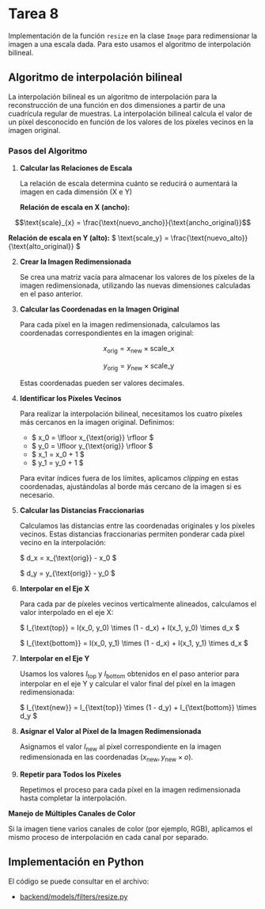 # Tarea 8
Implementación de la función `resize` en la clase `Image` para redimensionar la imagen a una escala dada.
Para esto usamos el algoritmo de interpolación bilineal.

## Algoritmo de interpolación bilineal

La interpolación bilineal es un algoritmo de interpolación para la reconstrucción de una función en dos dimensiones a partir de una cuadrícula regular de muestras. La interpolación bilineal calcula el valor de un píxel desconocido en función de los valores de los píxeles vecinos en la imagen original.

### Pasos del Algoritmo

1. **Calcular las Relaciones de Escala**

   La relación de escala determina cuánto se reducirá o aumentará la imagen en cada dimensión (X e Y)

   **Relación de escala en X (ancho):** 
```math
\text{scale}_{x} = \frac{\text{nuevo_ancho}}{\text{ancho_original}}
```

   **Relación de escala en Y (alto):** $ \text{scale\_y} = \frac{\text{nuevo\_alto}}{\text{alto\_original}} $

2. **Crear la Imagen Redimensionada**

   Se crea una matriz vacía para almacenar los valores de los píxeles de la imagen redimensionada, utilizando las nuevas dimensiones calculadas en el paso anterior.

3. **Calcular las Coordenadas en la Imagen Original**

   Para cada píxel en la imagen redimensionada, calculamos las coordenadas correspondientes en la imagen original:

   $$ x_{\text{orig}} = x_{\text{new}} \times \text{scale\_x} $$

   $$ y_{\text{orig}} = y_{\text{new}} \times \text{scale\_y} $$

   Estas coordenadas pueden ser valores decimales.

4. **Identificar los Píxeles Vecinos**

   Para realizar la interpolación bilineal, necesitamos los cuatro píxeles más cercanos en la imagen original. Definimos:

   - $ x_0 = \lfloor x_{\text{orig}} \rfloor $
   - $ y_0 = \lfloor y_{\text{orig}} \rfloor $
   - $ x_1 = x_0 + 1 $
   - $ y_1 = y_0 + 1 $

   Para evitar índices fuera de los límites, aplicamos *clipping* en estas coordenadas, ajustándolas al borde más cercano de la imagen si es necesario.

5. **Calcular las Distancias Fraccionarias**

   Calculamos las distancias entre las coordenadas originales y los píxeles vecinos. Estas distancias fraccionarias permiten ponderar cada píxel vecino en la interpolación:

   $ d_x = x_{\text{orig}} - x_0 $

   $ d_y = y_{\text{orig}} - y_0 $

6. **Interpolar en el Eje X**

   Para cada par de píxeles vecinos verticalmente alineados, calculamos el valor interpolado en el eje X:

   $ I_{\text{top}} = I(x_0, y_0) \times (1 - d_x) + I(x_1, y_0) \times d_x $

   $ I_{\text{bottom}} = I(x_0, y_1) \times (1 - d_x) + I(x_1, y_1) \times d_x $

7. **Interpolar en el Eje Y**

   Usamos los valores $I_{\text{top}}$ y $I_{\text{bottom}}$ obtenidos en el paso anterior para interpolar en el eje Y y calcular el valor final del píxel en la imagen redimensionada:

   $ I_{\text{new}} = I_{\text{top}} \times (1 - d_y) + I_{\text{bottom}} \times d_y $

8. **Asignar el Valor al Píxel de la Imagen Redimensionada**

   Asignamos el valor $I_{\text{new}}$ al píxel correspondiente en la imagen redimensionada en las coordenadas $(x_{\text{new}}, y_{\text{new}} \times o)$.

9. **Repetir para Todos los Píxeles**

   Repetimos el proceso para cada píxel en la imagen redimensionada hasta completar la interpolación.

**Manejo de Múltiples Canales de Color**

Si la imagen tiene varios canales de color (por ejemplo, RGB), aplicamos el mismo proceso de interpolación en cada canal por separado.

## Implementación en Python

El código se puede consultar en el archivo:

- [backend/models/filters/resize.py](../backend/models/filters/resize.py)